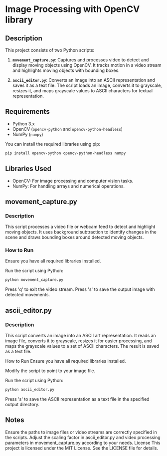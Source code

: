 # Image Processing with OpenCV library

## Description

This project consists of two Python scripts:

1. **`movement_capture.py`**: Captures and processes video to detect and display moving objects using OpenCV. It tracks motion in a video stream and highlights moving objects with bounding boxes.

2. **`ascii_editor.py`**: Converts an image into an ASCII representation and saves it as a text file. The script loads an image, converts it to grayscale, resizes it, and maps grayscale values to ASCII characters for textual representation.

## Requirements

- Python 3.x
- OpenCV (`opencv-python` and `opencv-python-headless`)
- NumPy (`numpy`)

You can install the required libraries using pip:

```bash
pip install opencv-python opencv-python-headless numpy
```

## Libraries Used

- OpenCV: For image processing and computer vision tasks.
- NumPy: For handling arrays and numerical operations.

## movement_capture.py

### Description

This script processes a video file or webcam feed to detect and highlight moving objects. It uses background subtraction to identify changes in the scene and draws bounding boxes around detected moving objects.

### How to Run

Ensure you have all required libraries installed.

Run the script using Python:

```bash
python movement_capture.py
```

Press 'q' to exit the video stream.
Press 's' to save the output image with detected movements.

## ascii_editor.py

### Description

This script converts an image into an ASCII art representation. It reads an image file, converts it to grayscale, resizes it for easier processing, and maps the grayscale values to a set of ASCII characters. The result is saved as a text file.

How to Run
Ensure you have all required libraries installed.

Modify the script to point to your image file.

Run the script using Python:

```bash
python ascii_editor.py
```

Press 's' to save the ASCII representation as a text file in the specified output directory.

## Notes

Ensure the paths to image files or video streams are correctly specified in the scripts.
Adjust the scaling factor in ascii_editor.py and video processing parameters in movement_capture.py according to your needs.
License
This project is licensed under the MIT License. See the LICENSE file for details.
